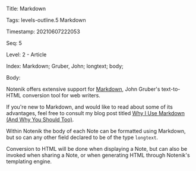 Title:  Markdown

Tags:   levels-outline.5 Markdown

Timestamp: 20210607222053

Seq:    5

Level:  2 - Article

Index:  Markdown; Gruber, John; longtext; body; 

Body: 

Notenik offers extensive support for [Markdown][md], John Gruber's text-to-HTML conversion tool for web writers. 

If you're new to Markdown, and would like to read about some of its advantages, feel free to consult my blog post titled [Why I Use Markdown (And Why You Should Too)](https://practopian.org/blog/hbowie/why-i-use-markdown-and-why-you-should-too.html).

Within Notenik the body of each Note can be formatted using Markdown, but so can any other field declared to be of the type `longtext`. 

Conversion to HTML will be done when displaying a Note, but can also be invoked when sharing a Note, or when generating HTML through Notenik's templating engine. 


[md]: https://daringfireball.net/projects/markdown/
